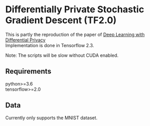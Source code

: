 # Differentially Private Stochastic Gradient Descent (TF2.0)

This is partly the reproduction of the paper of [Deep Learning with Differential Privacy](https://arxiv.org/abs/1607.00133)   
Implementation is done in Tensorflow 2.3.

Note: The scripts will be slow without CUDA enabled.

## Requirements
python>=3.6  
tensorflow>=2.0

## Data
Currently only supports the MNIST dataset.
